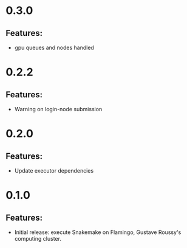 # 0.3.0

## Features:

* gpu queues and nodes handled

# 0.2.2

## Features:

* Warning on login-node submission

# 0.2.0

## Features:

* Update executor dependencies

# 0.1.0

## Features:

* Initial release: execute Snakemake on Flamingo, Gustave Roussy's computing cluster.
